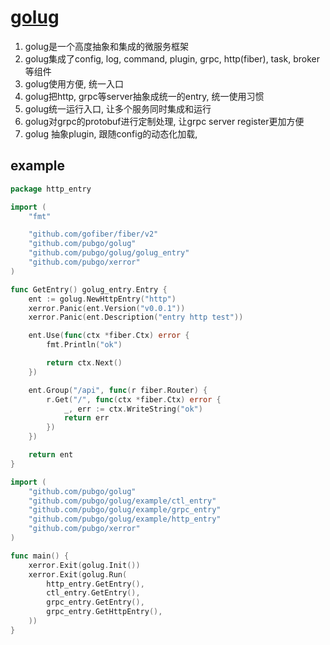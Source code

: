 # [golug](https://www.notion.so/barrylog/golug-96142de3b0444b6c905886efac96eeb0)

1. golug是一个高度抽象和集成的微服务框架
2. golug集成了config, log, command, plugin, grpc, http(fiber), task, broker等组件
3. golug使用方便, 统一入口
4. golug把http, grpc等server抽象成统一的entry, 统一使用习惯
5. golug统一运行入口, 让多个服务同时集成和运行
6. golug对grpc的protobuf进行定制处理, 让grpc server register更加方便
7. golug 抽象plugin, 跟随config的动态化加载,

## example

```go
package http_entry

import (
	"fmt"

	"github.com/gofiber/fiber/v2"
	"github.com/pubgo/golug"
	"github.com/pubgo/golug/golug_entry"
	"github.com/pubgo/xerror"
)

func GetEntry() golug_entry.Entry {
	ent := golug.NewHttpEntry("http")
	xerror.Panic(ent.Version("v0.0.1"))
	xerror.Panic(ent.Description("entry http test"))

	ent.Use(func(ctx *fiber.Ctx) error {
		fmt.Println("ok")

		return ctx.Next()
	})

	ent.Group("/api", func(r fiber.Router) {
		r.Get("/", func(ctx *fiber.Ctx) error {
			_, err := ctx.WriteString("ok")
			return err
		})
	})

	return ent
}
```

```go
import (
	"github.com/pubgo/golug"
	"github.com/pubgo/golug/example/ctl_entry"
	"github.com/pubgo/golug/example/grpc_entry"
	"github.com/pubgo/golug/example/http_entry"
	"github.com/pubgo/xerror"
)

func main() {
	xerror.Exit(golug.Init())
	xerror.Exit(golug.Run(
		http_entry.GetEntry(),
		ctl_entry.GetEntry(),
		grpc_entry.GetEntry(),
		grpc_entry.GetHttpEntry(),
	))
}
```
